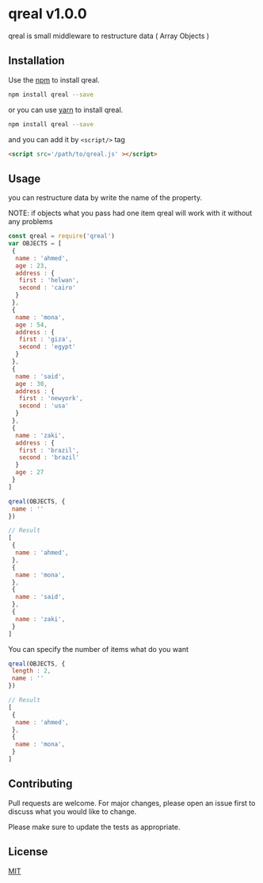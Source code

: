 # qreal v1.0.0

qreal is small middleware to restructure data ( Array Objects )

## Installation

Use the [npm](https://www.npmjs.com) to install qreal.

```bash
npm install qreal --save
```
or you can use  [yarn](https://yarnpkg.com/) to install qreal.

```bash
npm install qreal --save
```
and you can add it by ```<script/>``` tag

```html
<script src='/path/to/qreal.js' ></script>
```

## Usage

you can restructure data by write the name of the property.

NOTE: if objects what you pass had one item qreal will work with it without any problems

```javascript
const qreal = require('qreal')
var OBJECTS = [
 {
  name : 'ahmed',
  age : 23,
  address : {
   first : 'helwan',
   second : 'cairo'
  }
 },
 {
  name : 'mona',
  age : 54,
  address : {
   first : 'giza',
   second : 'egypt'
  }
 },
 {
  name : 'said',
  age : 30,
  address : {
   first : 'newyork',
   second : 'usa'
  }
 },
 {
  name : 'zaki',
  address : {
   first : 'brazil',
   second : 'brazil'
  }
  age : 27
 }
]

qreal(OBJECTS, {
 name : ''
})

// Result
[
 {
  name : 'ahmed',
 },
 {
  name : 'mona',
 },
 {
  name : 'said',
 },
 {
  name : 'zaki',
 }
]
```

You can specify the number of items what do you want

```javascript
qreal(OBJECTS, {
 length : 2,
 name : ''
})

// Result
[
 {
  name : 'ahmed',
 },
 {
  name : 'mona',
 }
]
```


## Contributing
Pull requests are welcome. For major changes, please open an issue first to discuss what you would like to change.

Please make sure to update the tests as appropriate.

## License
[MIT](https://choosealicense.com/licenses/mit/)
